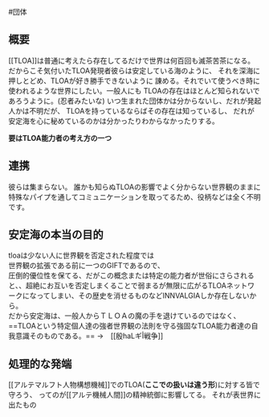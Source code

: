 #団体 
## 概要
[[TLOA]]は普通に考えたら存在してるだけで世界は何百回も滅茶苦茶になる。
だからこそ気付いたTLOA発現者彼らは安定している海のように、
それを深海に押しとどめ、TLOAが好き勝手できないように
諌める。それでいて使うべき時に使われるような世界にしたい。一般人にも
TLOAの存在はほとんど知られないであろうように。(忍者みたいな)
いつ生まれた団体かは分からないし、だれが発起人かは不明だが、
TLOAを持っているならばその存在は知っているし、
だれが安定海を心に秘めているのかは分かったりわからなかったりする。

**要はTLOA能力者の考え方の一つ**

## 連携
彼らは集まらない。
誰かも知らぬTLOAの影響でよく分からない世界観のままに
特殊なパイプを通してコミュニケーションを取ってるため、役柄などは全く不明です。
## 安定海の本当の目的  
tloaは少ない人に世界観を否定された程度では  
世界観の拡張である前に一つのGIFTであるので、  
圧倒的優位性を保てる、だがこの概念または特定の能力者が世俗にさらされると、、超絶にお互いを否定しまくることで弱まるが無限に広がるTLOAネットワークになってしまい、その歴史を消せるものなどINNVALGIAしか存在しないから。  
だから安定海は、一般人からＴＬＯＡの魔の手を退けているのではなく、
==TLOAという特定個人達の強者世界観の法則を守る強固なTLOA能力者達の自我意識そのものである。==
→　[[殷haLギأ戦争]]

## 処理的な発端
[[アルテマルフト人物構想機械]]でのTLOA(**ここでの扱いは違う形**)に対する皆で守ろう、
ってのが[[アルテ機械人間]]の精神統御に影響してる。
それが表世界に出たもの